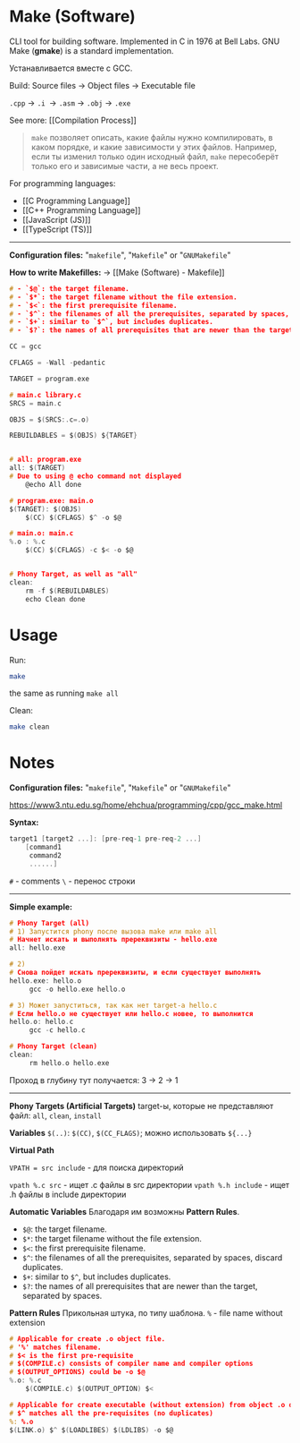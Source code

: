 # Make (Software)

CLI tool for building software.
Implemented in C in 1976 at Bell Labs.
GNU Make (**gmake**) is a standard implementation.

Устанавливается вместе с GCC.

Build:
Source files -> Object files -> Executable file

`.cpp` -> `.i `-> `.asm` -> `.obj` -> `.exe`

See more: [[Compilation Process]]

>`make` позволяет описать, какие файлы нужно компилировать, в каком порядке, и какие зависимости у этих файлов. Например, если ты изменил только один исходный файл, `make` пересоберёт только его и зависимые части, а не весь проект.

For programming languages:
- [[C Programming Language]]
- [[C++ Programming Language]]
- [[JavaScript (JS)]]
- [[TypeScript (TS)]]

---

**Configuration files:**
"`makefile`", "`Makefile`" or "`GNUMakefile`"

**How to write Makefilles:**
-> [[Make (Software) - Makefile]]

```c
# - `$@`: the target filename.
# - `$*`: the target filename without the file extension.
# - `$<`: the first prerequisite filename.
# - `$^`: the filenames of all the prerequisites, separated by spaces, discard duplicates.
# - `$+`: similar to `$^`, but includes duplicates.
# - `$?`: the names of all prerequisites that are newer than the target, separated by spaces.

CC = gcc

CFLAGS = -Wall -pedantic

TARGET = program.exe

# main.c library.c
SRCS = main.c

OBJS = $(SRCS:.c=.o)

REBUILDABLES = $(OBJS) ${TARGET}


# all: program.exe
all: $(TARGET)
# Due to using @ echo command not displayed
	@echo All done

# program.exe: main.o
$(TARGET): $(OBJS)
	$(CC) $(CFLAGS) $^ -o $@

# main.o: main.c
%.o : %.c
	$(CC) $(CFLAGS) -c $< -o $@


# Phony Target, as well as "all"
clean:
	rm -f $(REBUILDABLES)
	echo Clean done
```

# Usage

Run:
```sh
make
```
the same as running `make all`

Clean:
```sh
make clean
```

# Notes

**Configuration files:**
"`makefile`", "`Makefile`" or "`GNUMakefile`"

https://www3.ntu.edu.sg/home/ehchua/programming/cpp/gcc_make.html

**Syntax:**
```c
target1 [target2 ...]: [pre-req-1 pre-req-2 ...]
	[command1
	 command2
	 ......]
```

`#` - comments
`\` - перенос строки

---

**Simple example:**
```c
# Phony Target (all)
# 1) Запустится phony после вызова make или make all
# Начнет искать и выполнять пререквизиты - hello.exe
all: hello.exe

# 2)
# Снова пойдет искать пререквизиты, и если существует выполнять
hello.exe: hello.o
	 gcc -o hello.exe hello.o

# 3) Может запуститься, так как нет target-а hello.c
# Если hello.o не существует или hello.c новее, то выполнится
hello.o: hello.c
	 gcc -c hello.c

# Phony Target (clean)
clean:
	 rm hello.o hello.exe
```
Проход в глубину тут получается: 3 -> 2 -> 1

---

**Phony Targets (Artificial Targets)**
target-ы, которые не представляют файл: `all`, `clean`, `install`

**Variables**
`$(..)`:  `$(CC)`, `$(CC_FLAGS)`;
можно использовать `${...}`

**Virtual Path**

`VPATH = src include` - для поиска директорий

`vpath %.c src` - ищет .c файлы в src директории
`vpath %.h include` - ищет .h файлы в include директории

**Automatic Variables**
Благодаря им возможны **Pattern Rules**.
- `$@`: the target filename.
- `$*`: the target filename without the file extension.
- `$<`: the first prerequisite filename.
- `$^`: the filenames of all the prerequisites, separated by spaces, discard duplicates.
- `$+`: similar to `$^`, but includes duplicates.
- `$?`: the names of all prerequisites that are newer than the target, separated by spaces.

**Pattern Rules**
Прикольная штука, по типу шаблона.
`%` - file name without extension
```c
# Applicable for create .o object file.
# '%' matches filename.
# $< is the first pre-requisite
# $(COMPILE.c) consists of compiler name and compiler options
# $(OUTPUT_OPTIONS) could be -o $@
%.o: %.c
	$(COMPILE.c) $(OUTPUT_OPTION) $<

# Applicable for create executable (without extension) from object .o object file
# $^ matches all the pre-requisites (no duplicates)
%: %.o
$(LINK.o) $^ $(LOADLIBES) $(LDLIBS) -o $@
```

